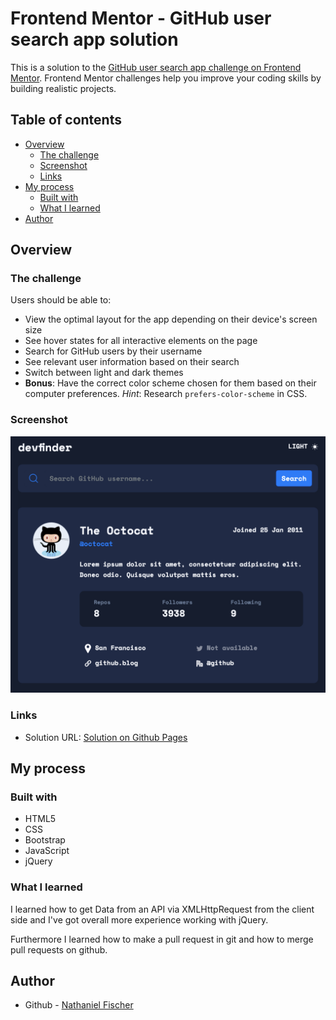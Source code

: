 # Frontend Mentor - GitHub user search app solution

This is a solution to the [GitHub user search app challenge on Frontend Mentor](https://www.frontendmentor.io/challenges/github-user-search-app-Q09YOgaH6). Frontend Mentor challenges help you improve your coding skills by building realistic projects. 

## Table of contents

- [Overview](#overview)
  - [The challenge](#the-challenge)
  - [Screenshot](#screenshot)
  - [Links](#links)
- [My process](#my-process)
  - [Built with](#built-with)
  - [What I learned](#what-i-learned)
- [Author](#author)

## Overview

### The challenge

Users should be able to:

- View the optimal layout for the app depending on their device's screen size
- See hover states for all interactive elements on the page
- Search for GitHub users by their username
- See relevant user information based on their search
- Switch between light and dark themes
- **Bonus**: Have the correct color scheme chosen for them based on their computer preferences. _Hint_: Research `prefers-color-scheme` in CSS.

### Screenshot

![](./docs/screenshot.png)

### Links

- Solution URL: [Solution on Github Pages](https://nathanielfischer.github.io/GitHub-User-Search_Frontend-Mentor/)

## My process

### Built with

- HTML5
- CSS
- Bootstrap
- JavaScript
- jQuery

### What I learned

I learned how to get Data from an API via XMLHttpRequest from the client side and I've got overall more experience working with jQuery. 

Furthermore I learned how to make a pull request in git and how to merge pull requests on github.

## Author

- Github - [Nathaniel Fischer](https://github.com/nathanielfischer)
